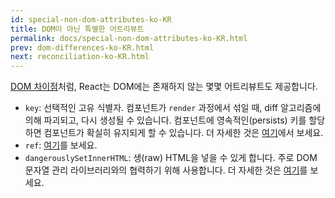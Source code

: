 ```yaml
---
id: special-non-dom-attributes-ko-KR
title: DOM이 아닌 특별한 어트리뷰트
permalink: docs/special-non-dom-attributes-ko-KR.html
prev: dom-differences-ko-KR.html
next: reconciliation-ko-KR.html
---
```


[DOM 차이점](/react/docs/dom-differences-ko-KR.html)처럼, React는 DOM에는 존재하지 않는 몇몇 어트리뷰트도 제공합니다.

- `key`: 선택적인 고유 식별자. 컴포넌트가 `render` 과정에서 섞일 때, diff 알고리즘에 의해 파괴되고, 다시 생성될 수 있습니다. 컴포넌트에 영속적인(persists) 키를 할당하면 컴포넌트가 확실히 유지되게 할 수 있습니다. 더 자세한 것은 [여기](/react/docs/multiple-components-ko-KR.html#동적-자식)에서 보세요.
- `ref`: [여기](/react/docs/more-about-refs-ko-KR.html)를 보세요.
- `dangerouslySetInnerHTML`: 생(raw) HTML을 넣을 수 있게 합니다. 주로 DOM 문자열 관리 라이브러리와의 협력하기 위해 사용합니다. 더 자세한 것은 [여기](/react/tips/dangerously-set-inner-html.html)를 보세요.
